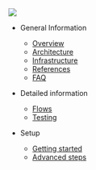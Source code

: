 <!-- docs/_sidebar.md -->

<img src="https://cdn0.iconfinder.com/data/icons/halloween-15/86/skull-512.png" class="center logo">

- General Information 

  - [Overview](en/main/overview.md)
  - [Architecture](en/main/architecture.md)
  - [Infrastructure](en/main/infrastructure.md)
  - [References](en/main/links.md)
  - [FAQ](en/main/faq.md)

- Detailed information

  - [Flows](en/main/flows.md)
  - [Testing](en/main/tests.md)

- Setup
  
  - [Getting started](en/main/getting-started.md)
  - [Advanced steps](en/main/specific-steps.md)
